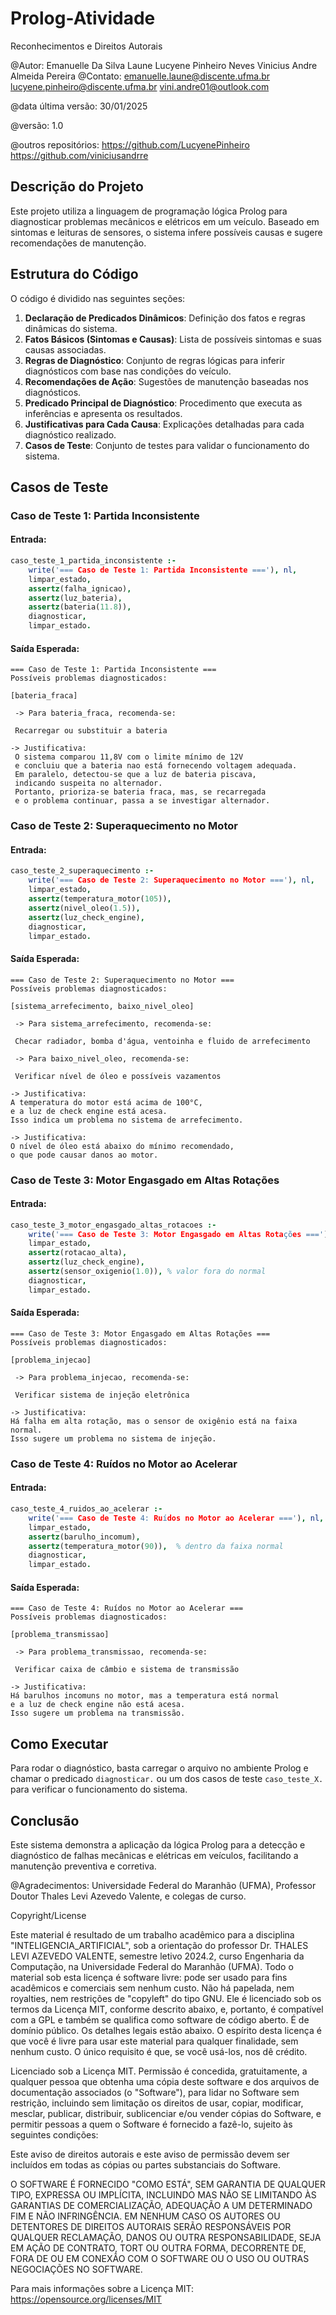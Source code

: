 # Prolog-Atividade

Reconhecimentos e Direitos Autorais

@Autor:
Emanuelle Da Silva Laune
Lucyene Pinheiro Neves
Vinicius Andre Almeida Pereira
@Contato:
emanuelle.laune@discente.ufma.br
lucyene.pinheiro@discente.ufma.br
vini.andre01@outlook.com

@data última versão: 30/01/2025

@versão: 1.0

@outros repositórios:
https://github.com/LucyenePinheiro
https://github.com/viniciusandrre

## Descrição do Projeto
Este projeto utiliza a linguagem de programação lógica Prolog para diagnosticar problemas mecânicos e elétricos em um veículo. Baseado em sintomas e leituras de sensores, o sistema infere possíveis causas e sugere recomendações de manutenção.

## Estrutura do Código
O código é dividido nas seguintes seções:
1. **Declaração de Predicados Dinâmicos**: Definição dos fatos e regras dinâmicas do sistema.
2. **Fatos Básicos (Sintomas e Causas)**: Lista de possíveis sintomas e suas causas associadas.
3. **Regras de Diagnóstico**: Conjunto de regras lógicas para inferir diagnósticos com base nas condições do veículo.
4. **Recomendações de Ação**: Sugestões de manutenção baseadas nos diagnósticos.
5. **Predicado Principal de Diagnóstico**: Procedimento que executa as inferências e apresenta os resultados.
6. **Justificativas para Cada Causa**: Explicações detalhadas para cada diagnóstico realizado.
7. **Casos de Teste**: Conjunto de testes para validar o funcionamento do sistema.

## Casos de Teste

### Caso de Teste 1: Partida Inconsistente
#### Entrada:
```prolog
caso_teste_1_partida_inconsistente :-
    write('=== Caso de Teste 1: Partida Inconsistente ==='), nl,
    limpar_estado,
    assertz(falha_ignicao),
    assertz(luz_bateria),
    assertz(bateria(11.8)),
    diagnosticar,
    limpar_estado.
```
#### Saída Esperada:
```
=== Caso de Teste 1: Partida Inconsistente ===
Possíveis problemas diagnosticados:

[bateria_fraca]

 -> Para bateria_fraca, recomenda-se:

 Recarregar ou substituir a bateria

-> Justificativa: 
 O sistema comparou 11,8V com o limite mínimo de 12V
 e concluiu que a bateria nao está fornecendo voltagem adequada.
 Em paralelo, detectou-se que a luz de bateria piscava, 
 indicando suspeita no alternador. 
 Portanto, prioriza-se bateria fraca, mas, se recarregada 
 e o problema continuar, passa a se investigar alternador.
```

### Caso de Teste 2: Superaquecimento no Motor
#### Entrada:
```prolog
caso_teste_2_superaquecimento :-
    write('=== Caso de Teste 2: Superaquecimento no Motor ==='), nl,
    limpar_estado,
    assertz(temperatura_motor(105)),
    assertz(nivel_oleo(1.5)),
    assertz(luz_check_engine),
    diagnosticar,
    limpar_estado.
```
#### Saída Esperada:
```
=== Caso de Teste 2: Superaquecimento no Motor ===
Possíveis problemas diagnosticados:

[sistema_arrefecimento, baixo_nivel_oleo]

 -> Para sistema_arrefecimento, recomenda-se:

 Checar radiador, bomba d'água, ventoinha e fluido de arrefecimento

 -> Para baixo_nivel_oleo, recomenda-se:

 Verificar nível de óleo e possíveis vazamentos

-> Justificativa: 
A temperatura do motor está acima de 100°C, 
e a luz de check engine está acesa.
Isso indica um problema no sistema de arrefecimento.

-> Justificativa: 
O nível de óleo está abaixo do mínimo recomendado, 
o que pode causar danos ao motor.
```

### Caso de Teste 3: Motor Engasgado em Altas Rotações
#### Entrada:
```prolog
caso_teste_3_motor_engasgado_altas_rotacoes :-
    write('=== Caso de Teste 3: Motor Engasgado em Altas Rotações ==='), nl,
    limpar_estado,
    assertz(rotacao_alta),
    assertz(luz_check_engine),
    assertz(sensor_oxigenio(1.0)), % valor fora do normal
    diagnosticar,
    limpar_estado.
```
#### Saída Esperada:
```
=== Caso de Teste 3: Motor Engasgado em Altas Rotações ===
Possíveis problemas diagnosticados:

[problema_injecao]

 -> Para problema_injecao, recomenda-se:

 Verificar sistema de injeção eletrônica

-> Justificativa: 
Há falha em alta rotação, mas o sensor de oxigênio está na faixa normal. 
Isso sugere um problema no sistema de injeção.
```

### Caso de Teste 4: Ruídos no Motor ao Acelerar
#### Entrada:
```prolog
caso_teste_4_ruidos_ao_acelerar :-
    write('=== Caso de Teste 4: Ruídos no Motor ao Acelerar ==='), nl,
    limpar_estado,
    assertz(barulho_incomum),
    assertz(temperatura_motor(90)),  % dentro da faixa normal
    diagnosticar,
    limpar_estado.
```
#### Saída Esperada:
```
=== Caso de Teste 4: Ruídos no Motor ao Acelerar ===
Possíveis problemas diagnosticados:

[problema_transmissao]

 -> Para problema_transmissao, recomenda-se:

 Verificar caixa de câmbio e sistema de transmissão

-> Justificativa: 
Há barulhos incomuns no motor, mas a temperatura está normal
e a luz de check engine não está acesa.
Isso sugere um problema na transmissão.
```

## Como Executar
Para rodar o diagnóstico, basta carregar o arquivo no ambiente Prolog e chamar o predicado `diagnosticar.` ou um dos casos de teste `caso_teste_X.` para verificar o funcionamento do sistema.

## Conclusão
Este sistema demonstra a aplicação da lógica Prolog para a detecção e diagnóstico de falhas mecânicas e elétricas em veículos, facilitando a manutenção preventiva e corretiva.

@Agradecimentos: Universidade Federal do Maranhão (UFMA), Professor Doutor Thales Levi Azevedo Valente, e colegas de curso.

Copyright/License

Este material é resultado de um trabalho acadêmico para a disciplina "INTELIGENCIA_ARTIFICIAL", sob a orientação do professor Dr. THALES LEVI AZEVEDO VALENTE, semestre letivo 2024.2, curso Engenharia da Computação, na Universidade Federal do Maranhão (UFMA). Todo o material sob esta licença é software livre: pode ser usado para fins acadêmicos e comerciais sem nenhum custo. Não há papelada, nem royalties, nem restrições de "copyleft" do tipo GNU. Ele é licenciado sob os termos da Licença MIT, conforme descrito abaixo, e, portanto, é compatível com a GPL e também se qualifica como software de código aberto. É de domínio público. Os detalhes legais estão abaixo. O espírito desta licença é que você é livre para usar este material para qualquer finalidade, sem nenhum custo. O único requisito é que, se você usá-los, nos dê crédito.

Licenciado sob a Licença MIT. Permissão é concedida, gratuitamente, a qualquer pessoa que obtenha uma cópia deste software e dos arquivos de documentação associados (o "Software"), para lidar no Software sem restrição, incluindo sem limitação os direitos de usar, copiar, modificar, mesclar, publicar, distribuir, sublicenciar e/ou vender cópias do Software, e permitir pessoas a quem o Software é fornecido a fazê-lo, sujeito às seguintes condições:

Este aviso de direitos autorais e este aviso de permissão devem ser incluídos em todas as cópias ou partes substanciais do Software.

O SOFTWARE É FORNECIDO "COMO ESTÁ", SEM GARANTIA DE QUALQUER TIPO, EXPRESSA OU IMPLÍCITA, INCLUINDO MAS NÃO SE LIMITANDO ÀS GARANTIAS DE COMERCIALIZAÇÃO, ADEQUAÇÃO A UM DETERMINADO FIM E NÃO INFRINGÊNCIA. EM NENHUM CASO OS AUTORES OU DETENTORES DE DIREITOS AUTORAIS SERÃO RESPONSÁVEIS POR QUALQUER RECLAMAÇÃO, DANOS OU OUTRA RESPONSABILIDADE, SEJA EM AÇÃO DE CONTRATO, TORT OU OUTRA FORMA, DECORRENTE DE, FORA DE OU EM CONEXÃO COM O SOFTWARE OU O USO OU OUTRAS NEGOCIAÇÕES NO SOFTWARE.

Para mais informações sobre a Licença MIT: https://opensource.org/licenses/MIT